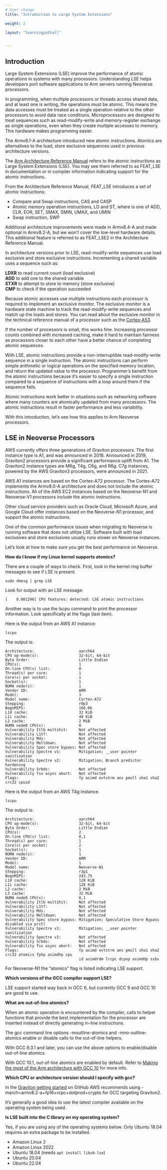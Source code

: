 ```yaml
---
# User change
title: "Introduction to Large System Extensions"

weight: 2

layout: "learningpathall"


---
```



## Introduction

Large System Extensions (LSE) improve the performance of atomic operations in systems with many processors. Understanding LSE helps developers port software applications to Arm servers running Neoverse processors.

In programming, when multiple processors or threads access shared data, and at least one is writing, the operations must be atomic. This means the data accesses must be treated as a single operation relative to the other processors to avoid data race conditions. Microprocessors are designed to treat sequences such as read-modify-write and memory-register exchange as single operations, even when they create multiple accesses to memory. This hardware makes programming easier. 

The Armv8.1-A architecture introduced new atomic instructions. Atomics are alternatives to the load, store exclusive sequences used in previous architecture versions.

The [Arm Architecture Reference Manual](https://developer.arm.com/documentation/ddi0487/latest) refers to the atomic instructions as Large System Extensions (LSE). You may see them referred to as FEAT_LSE in documentation or in compiler information indicating support for the atomic instructions. 

From the Architecture Reference Manual, FEAT_LSE introduces a set of atomic instructions:

- Compare and Swap instructions, CAS and CASP
- Atomic memory operation instructions, LD and ST, where is one of ADD, CLR, EOR, SET, SMAX, SMIN, UMAX, and UMIN
- Swap instruction, SWP

Additional architecture improvements were made in Armv8.4-A and made optional in Armv8.2-A, but we won’t cover the low-level hardware details. This additional feature is referred to as FEAT_LSE2 in the Architecture Reference Manual.

In architecture versions prior to LSE, read-modify-write sequences use load exclusive and store exclusive instructions. Incrementing a shared variable uses a sequence such as:

**LDXR** to read current count (load exclusive)   
**ADD** to add one to the shared variable    
**STXR** to attempt to store to memory (store exclusive)     
**CMP** to check if the operation succeeded

Because atomic accesses use multiple instructions each processor is required to implement an exclusive monitor. The exclusive monitor is a hardware state machine to track the read-modify-write sequences and match up the loads and stores. You can read about the exclusive monitor in the technical reference manual of a processor such as the [Cortex-A53](https://developer.arm.com/documentation/ddi0500/j/Level-1-Memory-System/L1-Data-memory-system/Internal-exclusive-monitor?lang=en).

If the number of processors is small, this works fine. Increasing processor counts combined with increased caching, make it hard to maintain fairness as processors closer to each other have a better chance of completing atomic sequences.

With LSE, atomic instructions provide a non-interruptible read-modify-write sequence in a single instruction. The atomic instructions can perform simple arithmetic or logical operations on the specified memory location, and return the updated value to the processor. Programmer’s benefit from the atomic instructions because it’s easier to specify a single instruction compared to a sequence of instructions with a loop around them if the sequence fails. 

Atomic instructions work better in situations such as networking software where many counters are atomically updated from many processors. The atomic instructions result in faster performance and less variability. 

With this introduction, let’s see how this applies to Arm Neoverse processors. 

## LSE in Neoverse Processors

AWS currently offers three generations of Graviton processors. The first instance type is A1, and was announced in 2018. Announced in 2019, Graviton2 processors provide a significant performance uplift from A1. The Graviton2 instance types are M6g, T4g, C6g, and R6g. C7g instances, powered by the AWS Graviton3 processors, were announced in 2021.

AWS A1 instances are based on the Cortex-A72 processor. The Cortex-A72 implements the Armv8.0-A architecture and does not include the atomic instructions. All of the AWS EC2 instances based on the Neoverse-N1 and Neoverse-V1 processors include the atomic instructions. 

Other cloud service providers such as Oracle Cloud, Microsoft Azure, and Google Cloud offer instances based on the Neoverse-N1 processor, and support the atomic instructions.

One of the common performance issues when migrating to Neoverse is running software that does not utilize LSE. Software built with load exclusives and store exclusives usually runs slower on Neoverse instances. 

Let’s look at how to make sure you get the best performance on Neoverse.

**How do I know if my Linux kernel supports atomics?**

There are a couple of ways to check. First, look in the kernel ring buffer messages to see if LSE is present.

```console
sudo dmesg | grep LSE
```
Look for output with an LSE message:

```console
[    0.001296] CPU features: detected: LSE atomic instructions
```

Another way is to use the lscpu command to print the processor information. Look specifically at the flags (last item).

Here is the output from an AWS A1 instance:
```console
lscpu
```

The output is:
```console
Architecture:                    aarch64
CPU op-mode(s):                  32-bit, 64-bit
Byte Order:                      Little Endian
CPU(s):                          1
On-line CPU(s) list:             0
Thread(s) per core:              1
Core(s) per socket:              1
Socket(s):                       1
NUMA node(s):                    1
Vendor ID:                       ARM
Model:                           3
Model name:                      Cortex-A72
Stepping:                        r0p3
BogoMIPS:                        166.66
L1d cache:                       32 KiB
L1i cache:                       48 KiB
L2 cache:                        2 MiB
NUMA node0 CPU(s):               0
Vulnerability Itlb multihit:     Not affected
Vulnerability L1tf:              Not affected
Vulnerability Mds:               Not affected
Vulnerability Meltdown:          Not affected
Vulnerability Spec store bypass: Not affected
Vulnerability Spectre v1:        Mitigation; __user pointer sanitization
Vulnerability Spectre v2:        Mitigation; Branch predictor hardening
Vulnerability Srbds:             Not affected
Vulnerability Tsx async abort:   Not affected
Flags:                           fp asimd evtstrm aes pmull sha1 sha2 crc32 cpuid
```

Here is the output from an AWS T4g instance.

```console
lscpu
```

The output is:

```console
Architecture:                    aarch64
CPU op-mode(s):                  32-bit, 64-bit
Byte Order:                      Little Endian
CPU(s):                          2
On-line CPU(s) list:             0,1
Thread(s) per core:              1
Core(s) per socket:              2
Socket(s):                       1
NUMA node(s):                    1
Vendor ID:                       ARM
Model:                           1
Model name:                      Neoverse-N1
Stepping:                        r3p1
BogoMIPS:                        243.75
L1d cache:                       128 KiB
L1i cache:                       128 KiB
L2 cache:                        2 MiB
L3 cache:                        32 MiB
NUMA node0 CPU(s):               0,1
Vulnerability Itlb multihit:     Not affected
Vulnerability L1tf:              Not affected
Vulnerability Mds:               Not affected
Vulnerability Meltdown:          Not affected
Vulnerability Spec store bypass: Mitigation; Speculative Store Bypass disabled via prctl
Vulnerability Spectre v1:        Mitigation; __user pointer sanitization
Vulnerability Spectre v2:        Not affected
Vulnerability Srbds:             Not affected
Vulnerability Tsx async abort:   Not affected
Flags:                           fp asimd evtstrm aes pmull sha1 sha2 crc32 atomics fphp asimdhp cpu
                                 id asimdrdm lrcpc dcpop asimddp ssbs
```

For Neoverse-N1 the “atomics” flag is listed indicating LSE support.

**Which versions of the GCC compiler support LSE?**

LSE support started way back in GCC 6, but currently GCC 9 and GCC 10 are good to use.

**What are out-of-line atomics?**

When an atomic operation is encountered by the compiler, calls to helper functions that provide the best implementation for the processor are inserted instead of directly generating in-line instructions.

The gcc command line options -moutline-atomics and -mno-outline-atomics enable or disable calls to the out-of-line helpers. 

With GCC 9.3.1 and later, you can use the above options to enable/disable out-of-line atomics.

With GCC 10.1, out-of-line atomics are enabled by default. Refer to [Making the most of the Arm architecture with GCC 10](https://community.arm.com/arm-community-blogs/b/tools-software-ides-blog/posts/making-the-most-of-the-arm-architecture-in-gcc-10) for more info. 

**Which CPU or architecture version should I specify with gcc?**

In the [Graviton getting started](https://github.com/aws/aws-graviton-getting-started/blob/main/c-c++.md) on GitHub AWS recommends using
-march=armv8.2-a+fp16+rcpc+dotprod+crypto 
for GCC targeting Graviton2.

It’s generally a good idea to use the latest compiler available on the operating system being used.

**Is LSE built into the C library on my operating system?**

Yes, if you are using any of the operating systems below. Only Ubuntu 18.04 requires an extra package to be installed. 

- Amazon Linux 2
- Amazon Linux 2022
- Ubuntu 18.04 (needs `apt install libc6-lse`)
- Ubuntu 20.04
- Ubuntu 22.04



